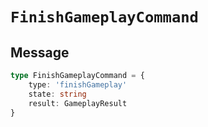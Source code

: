 # `FinishGameplayCommand`

## Message

```ts
type FinishGameplayCommand = {
    type: 'finishGameplay'
    state: string
    result: GameplayResult
}
```
